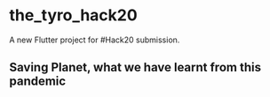 # the_tyro_hack20

A new Flutter project for #Hack20 submission.

## Saving Planet, what we have learnt from this pandemic

